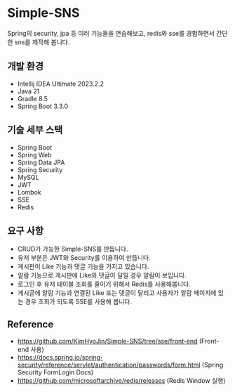 ﻿# Simple-SNS
Spring의 security, jpa 등 여러 기능들을 연습해보고, redis와 sse를 경험하면서 간단한 sns를 제작해 봅니다.

## 개발 환경
* Intellij IDEA Ultimate 2023.2.2
* Java 21
* Gradle 8.5
* Spring Boot 3.3.0

## 기술 세부 스택
* Spring Boot
* Spring Web
* Spring Data JPA
* Spring Security
* MySQL
* JWT
* Lombok
* SSE
* Redis

## 요구 사항
* CRUD가 가능한 Simple-SNS를 만듭니다.
* 유저 부분은 JWT와 Security를 이용하여 만듭니다.
* 게시판이 Like 기능과 댓글 기능을 가지고 있습니다.
* 알람 기능으로 게시판에 Like와 댓글이 달릴 경우 알람이 보입니다.
* 로그인 후 유저 테이블 조회를 줄이기 위해서 Redis를 사용해봅니다.
* 게시글에 알람 기능과 연결된 Like 또는 댓글이 달리고 사용자가 알람 페이지에 있는 경우 조회가 되도록 SSE를 사용해 봅니다.

## Reference
- https://github.com/KimHyoJin/Simple-SNS/tree/sse/front-end (Front-end 사용)
- https://docs.spring.io/spring-security/reference/servlet/authentication/passwords/form.html (Spring Security FormLogin Docs)
- https://github.com/microsoftarchive/redis/releases (Redis Window 실행)

